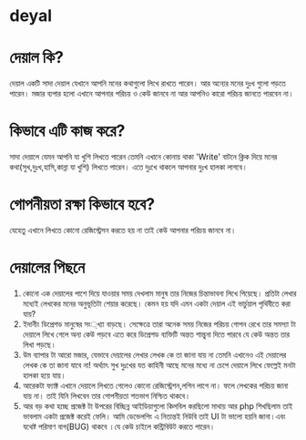 # deyal
# দেয়াল কি?

<p>দেয়াল একটি সাদা দেয়াল যেখানে আপনি মনের কথাগুলো লিখে রাখতে পারেন। আর অন্যের মনের দুঃখ গুলো পড়তে পারেন। মজার ব্যপার হলো এখানে আপনার পরিচয় ও কেউ জানবে না আর আপনিও কারো পরিচয় জানতে পারবেন              না।</p>

# কিভাবে এটি কাজ করে?
<p>সাদা দেয়ালে যেমন আপনি যা খুশি লিখতে পারেন তেমনি এখানে কোনায় থাকা 'Write' বাটনে ক্লিক দিয়ে মনের কথা(সুখ,দুঃখ,হাসি,কান্না যা খুশি) লিখতে পারেন। এতে দুঃখে থাকলে আপনার দুঃখ হালকা লাগবে।</p>

# গোপনীয়তা রক্ষা কিভাবে হবে?

<p>যেহেতু এখানে লিখতে কোনো রেজিস্ট্রেসন করতে হয় না তাই কেউ আপনার পরিচয় জানবে না।</p>

# দেয়ালের পিছনে 
1. কোনো এক দেয়ালের পাশে দিয়ে যাওয়ার সময় দেখলাম মানুষ তার নিজের চিন্তাভাবনা লিখে গিয়েছে। প্রতিটা লেখার মধ্যেই লেখকের মনের অনুভূতিটা শেয়ার করেছে। কেমন হয় যদি এমন একটা দেয়াল এই ভার্চুয়াল পৃথিবীতে করা যায়?
2. ইদানীং ডিপ্রেশড মানুষের সং্খ্যা বাড়ছে। সেক্ষেত্রে তারা অনেক সময় নিজের পরিচয় গোপন রেখে তার সমস্যা টা দেয়ালে লিখে গেলে অন্য কেউ পড়বে এতে করে ডিপ্রেশড ব্যক্তিটি অন্তত শান্ত্বনা দিতে পারবে যে কেউ অন্তত তার লিখা পড়ছে। 
3. উম ব্যাপার টা আরো মজার, যেভাবে দেয়ালের লেখার লেখক কে তা জানা যায় না তেমনি এখানেও এই দেয়ালের লেখক কে তা জানা যাবে না! অর্থ্যাৎ সুখ দুঃখের যত কাহিনী আছে মনের মধ্যে না চেপে দেয়ালে লিখে ফেল্লেই মনটা হালকা হয়ে যায়। 
4. আরেকটা ফ্যাক্ট এখানে দেয়ালে লিখতে গেলেও কোনো রেজিস্ট্রেশন,লগিন লাগে না। ফলে লেখকের পরিচয় জানা যায় না। তাই যিনি লিখবেন তার গোপনীয়তা শতভাগ নিশ্চিত থাকবে। 
5. আর বড় কথা হচ্ছে প্রজেক্ট টা উপরের বিচ্ছিন্ন আইডিয়াগুলো কিলবিল করছিলো মাথায় আর php শিখছিলাম তাই ভাবলাম একটা প্রজেক্ট করেই ফেলি। আমি ডেভেলপিং এ নিতান্তই নিউবি তাই UI টা ভালো হয়নি জানা।এবং যথেষ্ট পরিমাণ বাগ(BUG) থাকবে ।যে কেউ চাইলে কন্ট্রিবিউট করতে পারেন।
